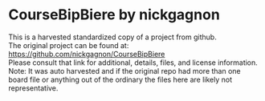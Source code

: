 
# CourseBipBiere by nickgagnon  
This is a harvested standardized copy of a project from github.  
The original project can be found at:  
https://github.com/nickgagnon/CourseBipBiere  
Please consult that link for additional, details, files, and license information.  
Note: It was auto harvested and if the original repo had more than one board file or anything out of the ordinary the files here are likely not representative.  
    